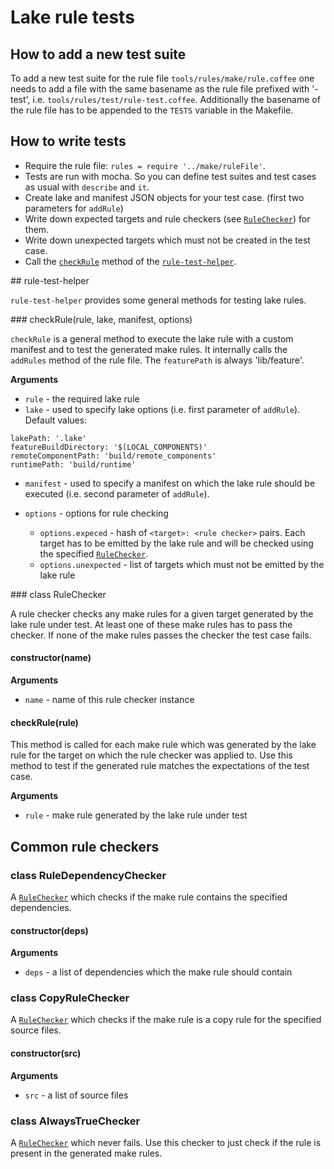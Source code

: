 # Lake rule tests

## How to add a new test suite

To add a new test suite for the rule file `tools/rules/make/rule.coffee` one needs to add a file with the same basename
as the rule file prefixed with '-test', i.e. `tools/rules/test/rule-test.coffee`. Additionally the basename of the rule
file has to be appended to the `TESTS` variable in the Makefile.

## How to write tests

* Require the rule file: `rules = require '../make/ruleFile'`.
* Tests are run with mocha. So you can define test suites and test cases as usual with `describe` and `it`.
* Create lake and manifest JSON objects for your test case. (first two parameters for `addRule`)
* Write down expected targets and rule checkers (see [`RuleChecker`](#ruleChecker)) for them.
* Write down unexpected targets which must not be created in the test case.
* Call the [`checkRule`](#checkRule) method of the [`rule-test-helper`](#ruleTestHelper).

<a name="ruleTestHelper" />
## rule-test-helper

`rule-test-helper` provides some general methods for testing lake rules.

<a name="checkRule" />
### checkRule(rule, lake, manifest, options)

`checkRule` is a general method to execute the lake rule with a custom manifest and to test the generated make rules. It
internally calls the `addRules` method of the rule file. The `featurePath` is always 'lib/feature'.

__Arguments__

* `rule` - the required lake rule
* `lake` - used to specify lake options (i.e. first parameter of `addRule`). Default values:

```
lakePath: '.lake'
featureBuildDirectory: '$(LOCAL_COMPONENTS)'
remoteComponentPath: 'build/remote_components'
runtimePath: 'build/runtime'
```

* `manifest` - used to specify a manifest on which the lake rule should be executed (i.e. second parameter of `addRule`).

* `options` - options for rule checking
	* `options.expeced` - hash of `<target>: <rule checker>` pairs. Each target has to be emitted by the lake rule and
	will be checked using the specified [`RuleChecker`](#ruleChecker).
	* `options.unexpected` - list of targets which must not be emitted by the lake rule

<a name="ruleChecker" />
### class RuleChecker

A rule checker checks any make rules for a given target generated by the lake rule under test. At least one of these
make rules has to pass the checker. If none of the make rules passes the checker the test case fails.

#### constructor(name)

__Arguments__

* `name` - name of this rule checker instance

#### checkRule(rule)

This method is called for each make rule which was generated by the lake rule for the target on which the rule checker
was applied to. Use this method to test if the generated rule matches the expectations of the test case.

__Arguments__

* `rule` - make rule generated by the lake rule under test

## Common rule checkers

### class RuleDependencyChecker

A [`RuleChecker`](#ruleChecker) which checks if the make rule contains the specified dependencies.

#### constructor(deps)

__Arguments__

* `deps` - a list of dependencies which the make rule should contain

### class CopyRuleChecker

A [`RuleChecker`](#ruleChecker) which checks if the make rule is a copy rule for the specified source files.

#### constructor(src)

__Arguments__

* `src` - a list of source files

### class AlwaysTrueChecker

A [`RuleChecker`](#ruleChecker) which never fails. Use this checker to just check if the rule is present in the
generated make rules.
